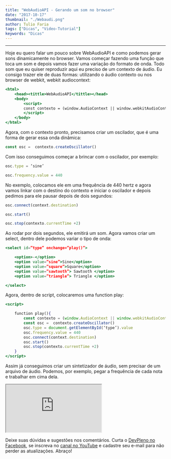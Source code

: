 ```yaml
---
title: "WebAudioAPI - Gerando um som no browser"
date: "2017-10-17"
thumbnail: "./Webaudi.png"
author: Tulio Faria
tags: ["Dicas", "Video-Tutorial"]
keywords: "Dicas"
---
```


---
Hoje eu quero falar um pouco sobre WebAudioAPI e como podemos gerar sons dinamicamente no browser. Vamos começar fazendo uma função que toca um som e depois vamos fazer uma variação do formato de onda. Todo som que eu quiser reproduzir aqui eu preciso de um contexto de áudio. Eu consigo trazer ele de duas formas: utilizando o áudio contexto ou nos browser de webkit, webkit audiocontext:

```jsx
<html>
    <head><tittle>WebAudioAPI</tittle></head>
    <body>
        <script>
        const contexto = (window.AudioContext || window.webkitAudioContext
        </script>
    </body>
</html>
```

Agora, com o contexto pronto, precisamos criar um oscilador, que é uma forma de gerar essa onda dinâmica:

```jsx
const osc =  contexto.createOscillator()
```

Com isso conseguimos começar a brincar com o oscilador, por exemplo:

```jsx
osc.type = ‘sine’

osc.frequency.value = 440
```

No exemplo, colocamos ele em uma frequência de 440 hertz e agora vamos linkar com o destino do contexto e iniciar o oscilador e depois pedimos para ele pausar depois de dois segundos:

```jsx
osc.connect(context.destination)

osc.start()

osc.stop(contexto.currentTime +2)
```

Ao rodar por dois segundos, ele emitirá um som. Agora vamos criar um select, dentro dele podemos variar o tipo de onda:

```jsx
<select id=”type” onchange=”play()”>

    <option>-</option>
    <option value=”sine”>Sine</option>
    <option value=”square”>Square</option>
    <option value=”sawtooth”> Sawtooth </option>
    <option value=”triangle”> Triangle </option>

</select>
```

Agora, dentro de script, colocaremos uma function play:

```jsx
<script>

    function play(){
        const contexto = (window.AudioContext || window.webkitAudioContext
        const osc =  contexto.createOscillator()
        osc.type = document.getElementById(‘type’).value
        osc.frequency.value = 440
        osc.connect(context.destination)
        osc.start()
        osc.stop(contexto.currentTime +2)
    }
</script>
```

Assim já conseguimos criar um sintetizador de áudio, sem precisar de um arquivo de áudio. Podemos, por exemplo, pegar a frequência de cada nota e trabalhar em cima dela. 

<div class="embed-responsive embed-responsive-16by9 mb-4">
  <iframe class="embed-responsive-item" src="https://www.youtube.com/embed/H005spSyxeA" allowfullscreen></iframe>
</div>

Deixe suas dúvidas e sugestões nos comentários. Curta o [DevPleno no Facebook](http://www.facebook.com/devpleno), se inscreva no [canal no YouTube](https://www.youtube.com/channel/UC07JWf9A0B1scApbS1Te7Ww) e cadastre seu e-mail para não perder as atualizações. Abraço!